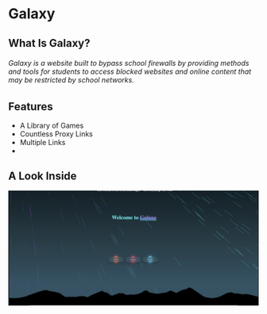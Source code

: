 

# Galaxy 
## What Is Galaxy?
###### Galaxy is a website built to bypass school firewalls by providing methods and tools for students to access blocked websites and online content that may be restricted by school networks.



## Features

- A Library of Games
- Countless Proxy Links
- Multiple Links
- 

## A Look Inside

![App Screenshot](img.png)

